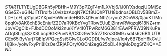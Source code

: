 $START$LTYEUgDBGRh5yPBHh+M9Y3pPZgT4m1LXVbj6/iJ0iYXsdqzjUQMjSzGSe5Z+uGINJlTtTIrolfxL0vizbzAoqN7KCf8UQhPTU18bdnosOBLDv5BBmZ+LD+LcFLq31pipCYXpxiHoWnmdeHBGvQ1FumNtIZsryou22OoW8/0jauKTlMn8pqKv8AK8chE3cEniufZ2D7aR9KBcYvgTRbwEUuEj2lnrwRWqzqI618NZ+rmJpvVOgCib+FJbdDCOoMki2nu/KYV4I0TPwRcM6G381rEAwPFRW39NKuPeADqt8LrgkSzXSLbcp9GKPuvNB/C30z9wf852ZfKrs3GM9+sd4s6z6BfLUT8CEx65l3yVurj7QEIpVPQcgSst5GlwCLoOQDDLfw7djpeJ/Iq4y6B7BoH6kCvUHjBk+/yoIwFxyPri8KzOerZRjAFOry/0QCnl2egG25oDL4XgMoDqgSfZKQ==$END$